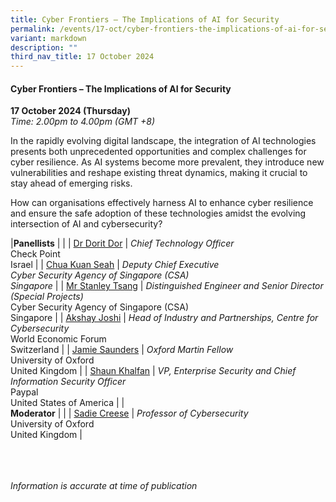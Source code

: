 ```yaml
---
title: Cyber Frontiers – The Implications of AI for Security
permalink: /events/17-oct/cyber-frontiers-the-implications-of-ai-for-security/
variant: markdown
description: ""
third_nav_title: 17 October 2024
---
```

#### **Cyber Frontiers – The Implications of AI for Security**

**17 October 2024 (Thursday)**  
*Time: 2.00pm to 4.00pm (GMT +8)*

In the rapidly evolving digital landscape, the integration of AI technologies presents both unprecedented opportunities and complex challenges for cyber resilience. As AI systems become more prevalent, they introduce new vulnerabilities and reshape existing threat dynamics, making it crucial to stay ahead of emerging risks.

How can organisations effectively harness AI to enhance cyber resilience and ensure the safe adoption of these technologies amidst the evolving intersection of AI and cybersecurity?

|**Panellists**          |                                                              |
| [Dr Dorit Dor](/speakers/dr-dorit-dor/)  | *Chief Technology Officer* <br>Check Point <br>Israel     |
| [Chua Kuan Seah](/speakers/chua-kuan-seah/)  | *Deputy Chief Executive* <br>*Cyber Security Agency of Singapore (CSA) <br>Singapore*     |
| [Mr Stanley Tsang](/speakers/mr-stanley-tsang/)  | *Distinguished Engineer and Senior Director (Special Projects)* <br>Cyber Security Agency of Singapore (CSA) <br>Singapore     |
| [Akshay Joshi](/speakers/akshay-joshi/)  | *Head of Industry and Partnerships, Centre for Cybersecurity* <br>World Economic Forum <br>Switzerland     |
| [Jamie Saunders](/speakers/jamie-saunders/)  | *Oxford Martin Fellow* <br>University of Oxford <br>United Kingdom     |
| [Shaun Khalfan](/speakers/shaun-khalfan/)  | *VP, Enterprise Security and Chief Information Security Officer* <br>Paypal <br>United States of America     |
|<br>**Moderator**          |                                                              |
| [Sadie Creese](/speakers/sadie-creese/)  | *Professor of Cybersecurity* <br>University of Oxford <br>United Kingdom     |

<br><br><br>
*Information is accurate at time of publication*